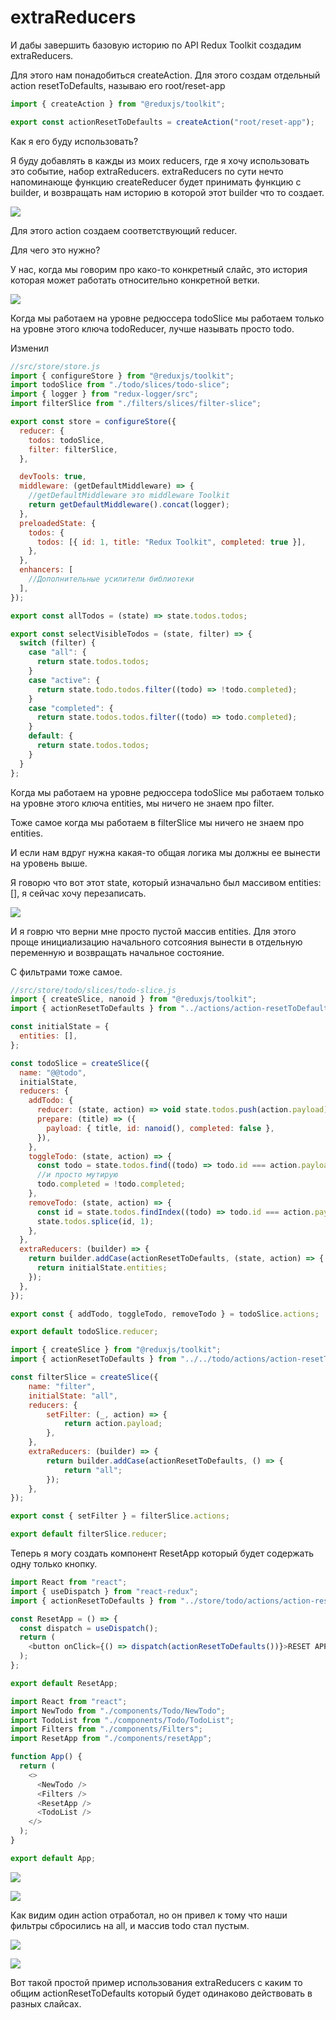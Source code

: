 # extraReducers

И дабы завершить базовую историю по API Redux Toolkit создадим extraReducers.

Для этого нам понадобиться createAction. Для этого создам отдельный action resetToDefaults, называю его root/reset-app

```js
import { createAction } from "@reduxjs/toolkit";

export const actionResetToDefaults = createAction("root/reset-app");

```

Как я его буду использовать? 

Я буду добавлять в кажды из моих reducers, где я хочу использовать это событие, набор extraReducers. extraReducers по сути нечто напоминающе функцию createReducer будет принимать функцию с builder, и возвращать нам историю в которой этот builder что то создает.

![](img/001.jpg)

Для этого action создаем соответствующий reducer. 

Для чего это нужно?

У нас, когда мы говорим про како-то конкретный слайс, это история которая может работать относительно конкретной ветки.

![](img/002.jpg)

Когда мы работаем на уровне редюссера todoSlice мы работаем только на уровне этого ключа todoReducer, лучше называть просто todo.

Изменил

```js
//src/store/store.js
import { configureStore } from "@reduxjs/toolkit";
import todoSlice from "./todo/slices/todo-slice";
import { logger } from "redux-logger/src";
import filterSlice from "./filters/slices/filter-slice";

export const store = configureStore({
  reducer: {
    todos: todoSlice,
    filter: filterSlice,
  },

  devTools: true,
  middleware: (getDefaultMiddleware) => {
    //getDefaultMiddleware это middleware Toolkit
    return getDefaultMiddleware().concat(logger);
  },
  preloadedState: {
    todos: {
      todos: [{ id: 1, title: "Redux Toolkit", completed: true }],
    },
  },
  enhancers: [
    //Дополнительные усилители библиотеки
  ],
});

```

```js
export const allTodos = (state) => state.todos.todos;

export const selectVisibleTodos = (state, filter) => {
  switch (filter) {
    case "all": {
      return state.todos.todos;
    }
    case "active": {
      return state.todo.todos.filter((todo) => !todo.completed);
    }
    case "completed": {
      return state.todos.todos.filter((todo) => todo.completed);
    }
    default: {
      return state.todos.todos;
    }
  }
};

```


Когда мы работаем на уровне редюссера todoSlice мы работаем только на уровне этого ключа entities, мы ничего не знаем про filter.

Тоже самое когда мы работаем в filterSlice мы ничего не знаем про entities.

И если нам вдруг нужна какая-то общая логика мы должны ее вынести на уровень выше.

Я говорю что вот этот state, который изначально был массивом entities:[], я сейчас хочу перезаписать.

![](img/003.jpg)

И я говрю что верни мне просто пустой массив entities. Для этого проще инициализацию начального сотсояния вынести в отдельную переменную и возвращать начальное состояние.

C фильтрами тоже самое.

```js
//src/store/todo/slices/todo-slice.js
import { createSlice, nanoid } from "@reduxjs/toolkit";
import { actionResetToDefaults } from "../actions/action-resetToDefaults";

const initialState = {
  entities: [],
};

const todoSlice = createSlice({
  name: "@@todo",
  initialState,
  reducers: {
    addTodo: {
      reducer: (state, action) => void state.todos.push(action.payload),
      prepare: (title) => ({
        payload: { title, id: nanoid(), completed: false },
      }),
    },
    toggleTodo: (state, action) => {
      const todo = state.todos.find((todo) => todo.id === action.payload);
      //и просто мутирую
      todo.completed = !todo.completed;
    },
    removeTodo: (state, action) => {
      const id = state.todos.findIndex((todo) => todo.id === action.payload);
      state.todos.splice(id, 1);
    },
  },
  extraReducers: (builder) => {
    return builder.addCase(actionResetToDefaults, (state, action) => {
      return initialState.entities;
    });
  },
});

export const { addTodo, toggleTodo, removeTodo } = todoSlice.actions;

export default todoSlice.reducer;

```

```js
import { createSlice } from "@reduxjs/toolkit";
import { actionResetToDefaults } from "../../todo/actions/action-resetToDefaults";

const filterSlice = createSlice({
    name: "filter",
    initialState: "all",
    reducers: {
        setFilter: (_, action) => {
            return action.payload;
        },
    },
    extraReducers: (builder) => {
        return builder.addCase(actionResetToDefaults, () => {
            return "all";
        });
    },
});

export const { setFilter } = filterSlice.actions;

export default filterSlice.reducer;

```

Теперь я могу создать компонент ResetApp который будет содержать одну только кнопку.

```js
import React from "react";
import { useDispatch } from "react-redux";
import { actionResetToDefaults } from "../store/todo/actions/action-resetToDefaults";

const ResetApp = () => {
  const dispatch = useDispatch();
  return (
    <button onClick={() => dispatch(actionResetToDefaults())}>RESET APP</button>
  );
};

export default ResetApp;

```

```js
import React from "react";
import NewTodo from "./components/Todo/NewTodo";
import TodoList from "./components/Todo/TodoList";
import Filters from "./components/Filters";
import ResetApp from "./components/resetApp";

function App() {
  return (
    <>
      <NewTodo />
      <Filters />
      <ResetApp />
      <TodoList />
    </>
  );
}

export default App;

```

![](img/004.jpg)

![](img/005.jpg)

Как видим один action отработал, но он привел к тому что наши фильтры сбросились на all, и массив todo стал пустым.

![](img/006.jpg)

![](img/007.jpg)

Вот такой простой пример использования extraReducers c каким то общим actionResetToDefaults который будет одинаково действовать в разных слайсах.




